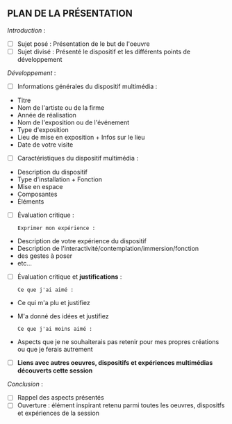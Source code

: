 ## PLAN DE LA PRÉSENTATION

*Introduction* :
- [ ] Sujet posé : Présentation de le but de l'oeuvre
- [ ] Sujet divisé : Présenté le dispositif et les différents points de développement

*Développement* :
- [ ] Informations générales du dispositif multimédia :
* Titre
* Nom de l'artiste ou de la firme
* Année de réalisation
* Nom de l'exposition ou de l'événement
* Type d'exposition
* Lieu de mise en exposition + Infos sur le lieu
* Date de votre visite
- [ ] Caractéristiques du dispositif multimédia :
* Description du dispositif
* Type d'installation + Fonction
* Mise en espace
* Composantes
* Éléments
- [ ] Évaluation critique :
      
      Exprimer mon expérience :
* Description de votre expérience du dispositif
* Description de l'interactivité/contemplation/immersion/fonction
* des gestes à poser
* etc...
- [ ] Évaluation critique et **justifications** :
      
      Ce que j'ai aimé :
* Ce qui m'a plu et justifiez
* M'a donné des idées et justifiez
  
      Ce que j'ai moins aimé :
* Aspects que je ne souhaiterais pas retenir pour mes propres créations ou que je ferais autrement
- [ ] **Liens avec autres oeuvres, dispositifs et expériences multimédias découverts cette session**

*Conclusion* :
- [ ] Rappel des aspects présentés
- [ ] Ouverture : élément inspirant retenu parmi toutes les oeuvres, dispositfs et expériences de la session
